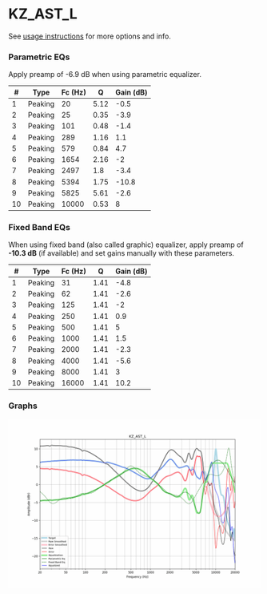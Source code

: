 # KZ_AST_L
See [usage instructions](https://github.com/jaakkopasanen/AutoEq#usage) for more options and info.

### Parametric EQs
Apply preamp of -6.9 dB when using parametric equalizer.

|   # | Type    |   Fc (Hz) |    Q |   Gain (dB) |
|-----|---------|-----------|------|-------------|
|   1 | Peaking |        20 | 5.12 |        -0.5 |
|   2 | Peaking |        25 | 0.35 |        -3.9 |
|   3 | Peaking |       101 | 0.48 |        -1.4 |
|   4 | Peaking |       289 | 1.16 |         1.1 |
|   5 | Peaking |       579 | 0.84 |         4.7 |
|   6 | Peaking |      1654 | 2.16 |        -2   |
|   7 | Peaking |      2497 | 1.8  |        -3.4 |
|   8 | Peaking |      5394 | 1.75 |       -10.8 |
|   9 | Peaking |      5825 | 5.61 |        -2.6 |
|  10 | Peaking |     10000 | 0.53 |         8   |

### Fixed Band EQs
When using fixed band (also called graphic) equalizer, apply preamp of **-10.3 dB** (if available) and set gains manually with these parameters.

|   # | Type    |   Fc (Hz) |    Q |   Gain (dB) |
|-----|---------|-----------|------|-------------|
|   1 | Peaking |        31 | 1.41 |        -4.8 |
|   2 | Peaking |        62 | 1.41 |        -2.6 |
|   3 | Peaking |       125 | 1.41 |        -2   |
|   4 | Peaking |       250 | 1.41 |         0.9 |
|   5 | Peaking |       500 | 1.41 |         5   |
|   6 | Peaking |      1000 | 1.41 |         1.5 |
|   7 | Peaking |      2000 | 1.41 |        -2.3 |
|   8 | Peaking |      4000 | 1.41 |        -5.6 |
|   9 | Peaking |      8000 | 1.41 |         3   |
|  10 | Peaking |     16000 | 1.41 |        10.2 |

### Graphs
![](./KZ_AST_L.png)
